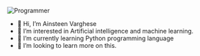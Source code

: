 ![Programmer](https://media2.giphy.com/media/v1.Y2lkPTc5MGI3NjExNjNqaWx2ZGZlcWEyNG1oamM0MDBzODA1aDBjcmhsYmc4dGdmMnB2NyZlcD12MV9pbnRlcm5hbF9naWZfYnlfaWQmY3Q9Zw/66M6ZwJkTLYikvhrqZ/giphy.gif)

- 👋 Hi, I’m Ainsteen Varghese
- 👀 I’m interested in Artificial intelligence and machine learning.
- 🌱 I’m currently learning Python programming language
- 💞️ I’m looking to learn more on this.


<!---
ainsteen01/ainsteen01 is a ✨ special ✨ repository because its `README.md` (this file) appears on your GitHub profile.
You can click the Preview link to take a look at your changes.
--->
